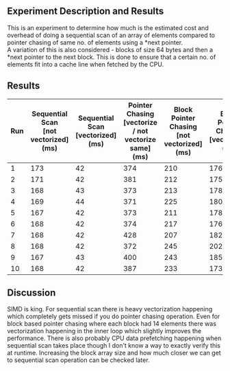 ## Experiment Description and Results

This is an experiment to determine how much is the estimated cost and overhead
of doing a sequential scan of an array of elements compared to pointer chasing
of same no. of elements using a *next pointer.  
A variation of this is also considered - blocks of size 64 bytes and then a 
*next pointer to the next block. This is done to ensure that a certain no. of
elements fit into a cache line when fetched by the CPU.  


## Results

| Run | Sequential Scan <br/>[not vectorized] (ms) | Sequential Scan <br/>[vectorized] (ms) | Pointer Chasing <br/>[vectorize / not vectorize same] (ms) | Block Pointer Chasing <br/>[not vectorized] (ms) | Block Pointer Chasing <br/>[vectorized] (ms) |
|-----|--------------------------------------------|----------------------------------------|------------------------------------------------------------|--------------------------------------------------|----------------------------------------------|
| 1   | 173                                        | 42                                     | 374                                                        | 210                                              | 176                                          |
| 2   | 171                                        | 42                                     | 381                                                        | 212                                              | 175                                          |
| 3   | 168                                        | 43                                     | 373                                                        | 213                                              | 178                                          |
| 4   | 169                                        | 44                                     | 371                                                        | 225                                              | 180                                          |
| 5   | 167                                        | 42                                     | 373                                                        | 211                                              | 178                                          |
| 6   | 168                                        | 42                                     | 374                                                        | 217                                              | 176                                          |
| 7   | 168                                        | 42                                     | 428                                                        | 207                                              | 182                                          |
| 8   | 168                                        | 42                                     | 372                                                        | 245                                              | 202                                          |
| 9   | 167                                        | 43                                     | 400                                                        | 243                                              | 185                                          |
| 10  | 168                                        | 42                                     | 387                                                        | 233                                              | 173                                          |


## Discussion

SIMD is king. For sequential scan there is heavy vectorization happening which completely gets missed if you
do pointer chasing operation. Even for block based pointer chasing where each block had 14 elements there was
vectorization happening in the inner loop which slightly improves the performance.
There is also probably CPU data prefetching happening when sequential scan takes place though I don't know a way
to exactly verify this at runtime. 
Increasing the block array size and how much closer we can get to sequential scan operation can be checked later.


